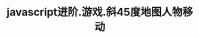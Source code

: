 ---
layout: result
title: javascript进阶.游戏.斜45度地图人物移动
keywords:	 "javascript,game,map,斜45度地图人物移动,Astar,八方向"
description: "javascript game map 斜45度地图人物移动 Astar 八方向"
referrertitle: "javascript进阶.游戏.斜45度地图人物移动"
referrer: "/2014/11/06/javascript-game-map45-findpath/"
hash: "mviAa"  
height: 440
---